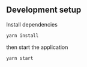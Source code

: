 ## Development setup
Install dependencies
```sh
yarn install
```

then start the application

```sh
yarn start
```